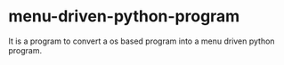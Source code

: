 # menu-driven-python-program
It is a program to convert a os based program into a menu driven python program.
